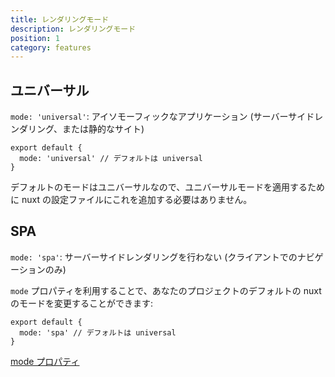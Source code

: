 ```yaml
---
title: レンダリングモード
description: レンダリングモード
position: 1
category: features
---
```


## ユニバーサル

`mode: 'universal'`: アイソモーフィックなアプリケーション (サーバーサイドレンダリング、または静的なサイト)

```js{}[nuxt.config.js]
export default {
  mode: 'universal' // デフォルトは universal
}
```

<base-alert type="info">
デフォルトのモードはユニバーサルなので、ユニバーサルモードを適用するために nuxt の設定ファイルにこれを追加する必要はありません。
</base-alert>

## SPA

`mode: 'spa'`: サーバーサイドレンダリングを行わない (クライアントでのナビゲーションのみ)

`mode` プロパティを利用することで、あなたのプロジェクトのデフォルトの nuxt のモードを変更することができます:

```js{}[nuxt.config.js]
export default {
  mode: 'spa' // デフォルトは universal
}
```

<base-alert type="next">

[mode プロパティ](/guides/configuration-glossary/configuration-mode)

</base-alert>
